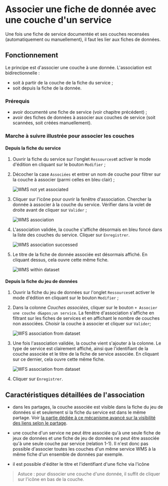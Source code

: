 # Associer une fiche de donnée avec une couche d&apos;un service

Une fois une fiche de service documentée et ses couches recensées (automatiquement ou manuellement), il faut les lier aux fiches de données.

## Fonctionnement

Le principe est d&apos;associer une couche à une donnée. L&apos;association est bidirectionnelle :

* soit à partir de la couche de la fiche du service ;
* soit depuis la fiche de la donnée.

### Prérequis

* avoir documenté une fiche de service (voir chapitre précédent) ;
* avoir des fiches de données à associer aux couches de service (soit scannées, soit créées manuellement).

### Marche à suivre illustrée pour associer les couches

#### Depuis la fiche du service

1. Ouvrir la fiche du service sur l&apos;onglet `Ressources`et activer le mode d&apos;édition en cliquant sur le bouton `Modifier` ;
2. Décocher la case `Associées` et entrer un nom de couche pour filtrer sur la couche à associer (parmi celles en bleu clair) ;

	![WMS not yet associated](/assets/inv_edit_srv_CLC_WMS_filter.png "Filtrer sur les couches non associées")

3. Cliquer sur l&apos;icône <i class="fa fa-link fa-lg"></i> pour ouvrir la fenêtre d&apos;association. Chercher la donnée à associer à la couche du service. Vérifier dans la volet de droite avant de cliquer sur `Valider` ;

	![WMS association](/assets/inv_edit_srv_CLC_WMS_association.png "Fenêtre d&apos;association d&apos;une couche à une donnée")

4. L&apos;association validée, la couche s&apos;affiche désormais en bleu foncé dans la liste des couches du service. Cliquer sur `Enregistrer`.

	![WMS association successed](/assets/inv_edit_srv_CLC_WMS_associated_notYet_difference.png "Les couches associées ont une couleur différente")

5. Le titre de la fiche de donnée associée est désormais affiché. En cliquant dessus, cela ouvre cette même fiche.

	![WMS within dataset](/assets/inv_edit_srv_CLC_WMS_associated_data.png "La couche associée apparaît dans la fiche de la donnée")

#### Depuis la fiche du jeu de données

1. Ouvrir la fiche du jeu de données sur l&apos;onglet `Ressources`et activer le mode d&apos;édition en cliquant sur le bouton `Modifier` ;
2. Dans la colonne *Couches associées*, cliquer sur le bouton `+ Associer une couche d&apos;un service`. La fenêtre d&apos;association s&apos;affiche en filtrant sur les fiches de services et en affichant le nombre de couches non associées. Choisir la couche à associer et cliquer sur `Valider`;

	![WFS association from dataset](/assets/inv_edit_one_resource_srv_association.png "Associer une couche depuis la fiche d&apos;une donnée")

3. Une fois l&apos;association validée, la couche vient s&apos;ajouter à la colonne. Le type de service est clairement affiché, ainsi que l&apos;identifiant de la couche associée et le titre de la fiche de service associée. En cliquant sur ce dernier, cela ouvre cette même fiche.

	![WFS association from dataset](/assets/inv_edit_one_resource_srv_associated.png "Associer une couche depuis la fiche d&apos;une donnée")

4. Cliquer sur `Enregistrer`.

## Caractéristiques détaillées de l&apos;association

* dans les partages, la couche associée est visible dans la fiche du jeu de données si et seulement si la fiche du service est dans le même partage. Voir [la partie dédiée à ce mécanisme avancé sur la visibilité des liens selon le partage](https://help.isogeo.com/opencatalog/fr/appendices/oc_different_uses.html).

* une couche d&apos;un service ne peut être associée qu&apos;à une seule fiche de jeux de données et une fiche de jeu de données ne peut être associée qu&apos;à une seule couche par service (relation 1-1).  Il n&apos;est donc pas possible d&apos;associer toutes les couches d&apos;un même service WMS à la même fiche d&apos;un ensemble de données par exemple.

* il est possible d&apos;éditer le titre et l&apos;identifiant d&apos;une fiche via l&apos;icône <i class="fa fa-pencil fa-lg"></i>

> Astuce : pour dissocier une couche d&apos;une donnée, il suffit de cliquer sur l&apos;icône <i class="fa fa-chain-broken fa-lg"></i> en bas de la couche.
